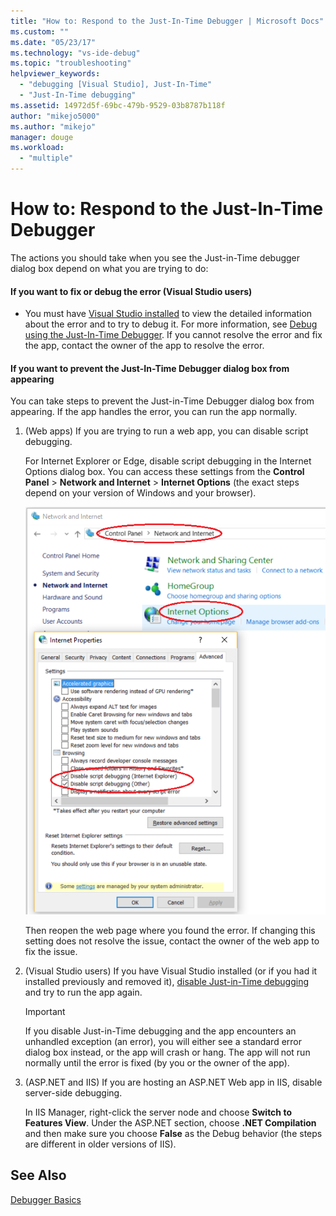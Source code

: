 ```yaml
---
title: "How to: Respond to the Just-In-Time Debugger | Microsoft Docs"
ms.custom: ""
ms.date: "05/23/17"
ms.technology: "vs-ide-debug"
ms.topic: "troubleshooting"
helpviewer_keywords:
  - "debugging [Visual Studio], Just-In-Time"
  - "Just-In-Time debugging"
ms.assetid: 14972d5f-69bc-479b-9529-03b8787b118f
author: "mikejo5000"
ms.author: "mikejo"
manager: douge
ms.workload:
  - "multiple"
---
```

# How to: Respond to the Just-In-Time Debugger

The actions you should take when you see the Just-in-Time debugger dialog box depend on what you are trying to do:

#### If you want to fix or debug the error (Visual Studio users)

- You must have [Visual Studio installed](http://visualstudio.microsoft.com) to view the detailed information about the error and to try to debug it. For more information, see [Debug using the Just-In-Time Debugger](../debugger/debug-using-the-just-in-time-debugger.md). If you cannot resolve the error and fix the app, contact the owner of the app to resolve the error.

#### If you want to prevent the Just-In-Time Debugger dialog box from appearing

You can take steps to prevent the Just-in-Time Debugger dialog box from appearing. If the app handles the error, you can run the app normally.

1. (Web apps) If you are trying to run a web app, you can disable script debugging.

    For Internet Explorer or Edge, disable script debugging in the Internet Options dialog box. You can access these settings from the **Control Panel** > **Network and Internet** > **Internet Options** (the exact steps depend on your version of Windows and your browser).

    ![JITInternetOptions](../debugger/media/jitinternetoptions.png "JITInternetOptions")

    Then reopen the web page where you found the error. If changing this setting does not resolve the issue, contact the owner of the web app to fix the issue.

3. (Visual Studio users) If you have Visual Studio installed (or if you had it installed previously and removed it), [disable Just-in-Time debugging](../debugger/debug-using-the-just-in-time-debugger.md) and try to run the app again.

    > [!IMPORTANT]
    > If you disable Just-in-Time debugging and the app encounters an unhandled exception (an error), you will either see a standard error dialog box instead, or the app will crash or hang. The app will not run normally until the error is fixed (by you or the owner of the app).

2. (ASP.NET and IIS) If you are hosting an ASP.NET Web app in IIS, disable server-side debugging.

    In IIS Manager, right-click the server node and choose **Switch to Features View**. Under the ASP.NET section, choose **.NET Compilation** and then make sure you choose **False** as the Debug behavior (the steps are different in older versions of IIS).

## See Also
 [Debugger Basics](../debugger/debugger-basics.md)
